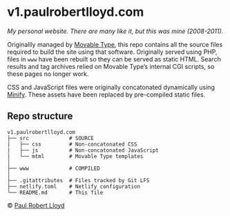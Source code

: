 # v1.paulrobertlloyd.com

*My personal website. There are many like it, but this was mine (2008-2011).*

Originallly managed by [Movable Type](https://movabletype.org), this repo contains all the source files required to build the site using that software. Originally served using PHP, files in `www` have been rebuilt so they can be served as static HTML. Search results and tag archives relied on Movable Type’s internal CGI scripts, so these pages no longer work.

CSS and JavaScript files were originally concatonated dynamically using [Minify](http://groups.google.com/group/minify). These assets have been replaced by pre-compiled static files.

## Repo structure

```
v1.paulrobertlloyd.com
├── src             # SOURCE
|   ├── css         # Non-concatonated CSS
|   ├── js          # Non-concatonated JavaScript
|   └── mtml        # Movable Type templates
│
├── www             # COMPILED
│
├── .gitattributes  # Files tracked by Git LFS
├── netlify.toml    # Netlify configuration
└── README.md       # This file
```

© [Paul Robert Lloyd](https://paulrobertlloyd.com)
